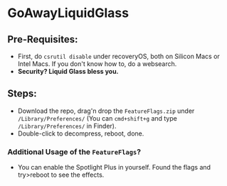 # GoAwayLiquidGlass
  ## Pre-Requisites:
  * First, do `csrutil disable` under recoveryOS, both on Silicon Macs or Intel Macs. If you don't know how to, do a websearch.
  * **Security? Liquid Glass bless you.**
  ## Steps: 
  * Download the repo, drag'n drop the `FeatureFlags.zip` under `/Library/Preferences/` (You can `cmd+shift+g` and type `/Library/Preferences/` in Finder).
  * Double-click to decompress, reboot, done.
  ### Additional Usage of the `FeatureFlags`?
  * You can enable the Spotlight Plus in yourself. Found the flags and try>reboot to see the effects.
